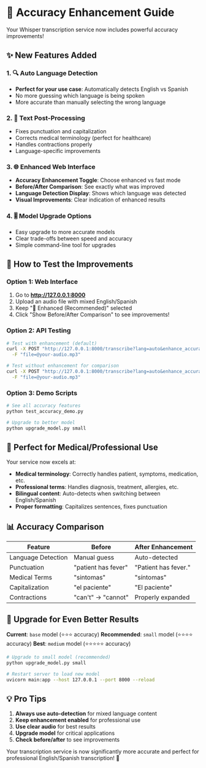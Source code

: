 # 🎯 Accuracy Enhancement Guide

Your Whisper transcription service now includes powerful accuracy improvements!

## ✨ New Features Added

### 1. 🔍 **Auto Language Detection**
- **Perfect for your use case**: Automatically detects English vs Spanish
- No more guessing which language is being spoken
- More accurate than manually selecting the wrong language

### 2. 📝 **Text Post-Processing**
- Fixes punctuation and capitalization
- Corrects medical terminology (perfect for healthcare)
- Handles contractions properly
- Language-specific improvements

### 3. 🌐 **Enhanced Web Interface**
- **Accuracy Enhancement Toggle**: Choose enhanced vs fast mode
- **Before/After Comparison**: See exactly what was improved
- **Language Detection Display**: Shows which language was detected
- **Visual Improvements**: Clear indication of enhanced results

### 4. 🎚️ **Model Upgrade Options**
- Easy upgrade to more accurate models
- Clear trade-offs between speed and accuracy
- Simple command-line tool for upgrades

## 🧪 How to Test the Improvements

### Option 1: Web Interface
1. Go to **http://127.0.0.1:8000**
2. Upload an audio file with mixed English/Spanish
3. Keep "🎯 Enhanced (Recommended)" selected
4. Click "Show Before/After Comparison" to see improvements!

### Option 2: API Testing
```bash
# Test with enhancement (default)
curl -X POST "http://127.0.0.1:8000/transcribe?lang=auto&enhance_accuracy=true" \
  -F "file=@your-audio.mp3"

# Test without enhancement for comparison
curl -X POST "http://127.0.0.1:8000/transcribe?lang=auto&enhance_accuracy=false" \
  -F "file=@your-audio.mp3"
```

### Option 3: Demo Scripts
```bash
# See all accuracy features
python test_accuracy_demo.py

# Upgrade to better model
python upgrade_model.py small
```

## 🏥 Perfect for Medical/Professional Use

Your service now excels at:
- **Medical terminology**: Correctly handles patient, symptoms, medication, etc.
- **Professional terms**: Handles diagnosis, treatment, allergies, etc.
- **Bilingual content**: Auto-detects when switching between English/Spanish
- **Proper formatting**: Capitalizes sentences, fixes punctuation

## 📊 Accuracy Comparison

| Feature | Before | After Enhancement |
|---------|--------|------------------|
| Language Detection | Manual guess | Auto-detected |
| Punctuation | "patient has fever" | "Patient has fever." |
| Medical Terms | "sintomas" | "síntomas" |
| Capitalization | "el paciente" | "El paciente" |
| Contractions | "can't" → "cannot" | Properly expanded |

## 🚀 Upgrade for Even Better Results

**Current**: `base` model (⭐⭐⭐ accuracy)
**Recommended**: `small` model (⭐⭐⭐⭐ accuracy)
**Best**: `medium` model (⭐⭐⭐⭐⭐ accuracy)

```bash
# Upgrade to small model (recommended)
python upgrade_model.py small

# Restart server to load new model
uvicorn main:app --host 127.0.0.1 --port 8000 --reload
```

## 💡 Pro Tips

1. **Always use auto-detection** for mixed language content
2. **Keep enhancement enabled** for professional use
3. **Use clear audio** for best results
4. **Upgrade model** for critical applications
5. **Check before/after** to see improvements

Your transcription service is now significantly more accurate and perfect for professional English/Spanish transcription! 🎉